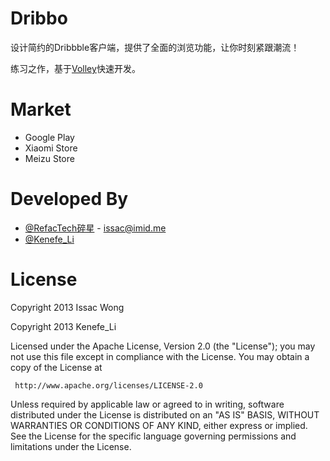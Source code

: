 Dribbo
======

设计简约的Dribbble客户端，提供了全面的浏览功能，让你时刻紧跟潮流！


练习之作，基于[Volley](https://android.googlesource.com/platform/frameworks/volley)快速开发。


Market
============
* Google Play
* Xiaomi Store
* Meizu Store

Developed By
============
* [@RefacTech碎星](http://weibo.com/issacsuixing) - <issac@imid.me>
* [@Kenefe_Li](http://weibo.com/kenefe)


License
============

   Copyright 2013 Issac Wong
   
   Copyright 2013 Kenefe_Li 

   Licensed under the Apache License, Version 2.0 (the "License");
   you may not use this file except in compliance with the License.
   You may obtain a copy of the License at

     http://www.apache.org/licenses/LICENSE-2.0

   Unless required by applicable law or agreed to in writing, software
   distributed under the License is distributed on an "AS IS" BASIS,
   WITHOUT WARRANTIES OR CONDITIONS OF ANY KIND, either express or implied.
   See the License for the specific language governing permissions and
   limitations under the License.

